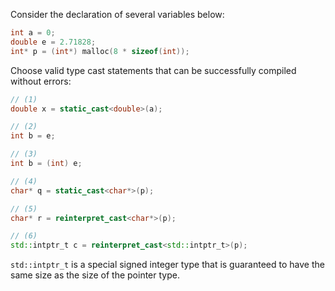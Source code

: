 Consider the declaration of several variables below:

```c++
int a = 0;
double e = 2.71828;
int* p = (int*) malloc(8 * sizeof(int));
```

Choose valid type cast statements
that can be successfully compiled without errors:

```c++
// (1)
double x = static_cast<double>(a);

// (2)
int b = e;

// (3)
int b = (int) e;

// (4)
char* q = static_cast<char*>(p);

// (5)
char* r = reinterpret_cast<char*>(p);

// (6)
std::intptr_t c = reinterpret_cast<std::intptr_t>(p);
```

<div class="hint">

`std::intptr_t` is a special signed integer type that is 
guaranteed to have the same size as the size of the pointer type.

</div>
